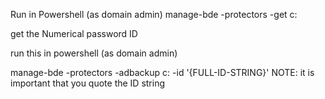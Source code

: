 <DRAFT>
  
  Run in Powershell (as domain admin)
    manage-bde -protectors -get c:
  
  
  get the Numerical password ID
  
  
  
  run this in powershell (as domain admin)
  
  manage-bde -protectors -adbackup c: -id '{FULL-ID-STRING}'
    NOTE: it is important that you quote the ID string
